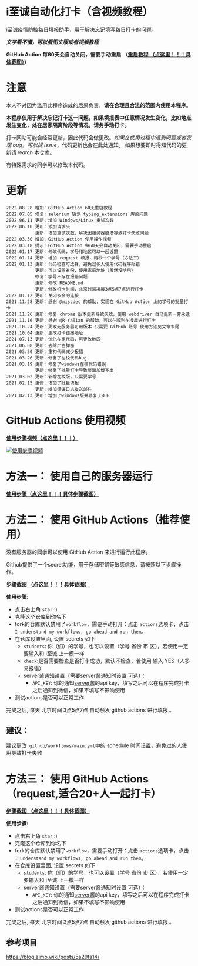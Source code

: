 # i至诚自动化打卡（含视频教程）

i至诚疫情防控每日填报助手，用于解决忘记填写每日打卡的问题。

***文字看不懂，可以看图文版或者视频教程***

**GitHub Action 每60天会自动关闭，需要手动重启** **（[重启教程 （点这里！！！具体截图）](https://github.com/Lin1031/izhicheng/blob/main/README/README_UPDATE.md)）**


# 注意

本人不对因为滥用此程序造成的后果负责，**请在合理且合法的范围内使用本程序**。

**本程序仅用于解决忘记打卡这一问题，如果填报表中任意情况发生变化，比如地点发生变化，处在居家隔离阶段等情况，请务手动打卡。**



打卡网站可能会经常更新，因此代码会做更改。*如果在使用过程中遇到问题或者发现 bug，可以提 issue*，代码更新也会在此处通知。
如果想要即时得知代码的更新请 *watch* 本仓库。



有特殊需求的同学可以修改本代码。



# 更新

```
2022.08.28 增加：GitHub Action 60天重启教程
2022.07.05 修复：selenium 缺少 typing_extensions 库的问题
2022.06.11 更新：增加 Windows/Linux 重试次数
2022.06.10 更新：添加请求头
           更新：增加重试次数，解决因服务器崩溃导致打卡失败问题
2022.03.30 增加：GitHub Action 使用操作视频
2022.03.18 提示：GitHub Action 每60天会自动关闭，需要手动重启
2022.01.17 更新：修改代码，学号和地区可以一起设置
2022.01.14 更新：增加 request 填报，两秒一个学号（方法三）
2022.01.13 更新：代码检查可选择，避免过多人使用代码程序报错
           更新：可以设置省份，使用家庭地址（虽然没啥用）
           修复：学号不存在报错问题
           更新：修改 README.md
           更新：修改打卡时间，北京时间凌晨3点5点7点进行打卡
2022.01.12 更新：关闭多余的连接
2021.11.28 更新：感谢 @miscdec 的帮助，实现在 GitHub Action 上的学号的批量打卡
2021.11.26 更新：修复 chrome 版本更新导致失效，使用 webdriver 自动更新一劳永逸 
2021.11.16 更新：感谢 @R-YaTian 的帮助，可以在顺利在凌晨进行打卡
2021.10.24 更新：更改无服务器可用版本 只需要 GitHub 账号 使用方法见文章末尾
2021.10.04 更新：更改打卡链接地址
2021.07.13 更新：优化在家代码，可更改地区
2021.06.08 更新：去除广告弹窗
2021.03.30 更新：重构代码减少报错
2021.03.26 更新：修复了在校代码bug
2021.03.19 更新：修复了windows在校代码错误
           更新：修复了批量打卡导致页面加载不出
2021.03.02 更新：新增在校版，只需要学号
2021.02.15 更修：增加了批量填报
           更新：增加错误日志发送邮件
2021.02.13 更新：增加了windows版并修复了BUG
```


# GitHub Actions 使用视频
**[使用步骤视频（点这里！！！）](https://www.bilibili.com/video/BV1NZ4y1a7He/)**

[![使用步骤视频](https://images.cnblogs.com/cnblogs_com/Lin1031/1924181/o_220827121244_izhicheng.png)](https://www.bilibili.com/video/BV1NZ4y1a7He?share_source=copy_web)


# 方法一： 使用自己的服务器运行
**[使用步骤（点这里！！！具体步骤截图）](https://github.com/Lin1031/izhicheng/blob/main/README/README_yun.md)**



# 方法二： 使用 GitHub Actions（推荐使用）
没有服务器的同学可以使用 GitHub Action 来进行运行此程序。

Github提供了一个secret功能，用于存储密钥等敏感信息，请按照以下步骤操作。

**[步骤截图 （点这里！！！具体截图）](https://github.com/Lin1031/izhicheng/blob/main/README/README_GA.md)**

**使用步骤:**

- 点击右上角 `star` :)
- 克隆这个仓库到你名下
- fork的仓库默认禁用了`workflow`，需要手动打开：点击 `actions`选项卡，点击`I understand my workflows, go ahead and run them`。
- 在仓库设置里面, 设置 secrets 如下
  - `students`: 你（们）的学号，也可以设置（学号 省份 市 区），若使用一定要输入和 i至诚 上一模一样
  - `check`:是否需要检查是否打卡成功，默认不检查，若使用 输入 YES（人多易报错）
  - server酱通知设置（需要server酱通知时设置 可选）：
    - `API_KEY`: 你的通知[server酱](http://sc.ftqq.com/3.version)的api key，填写之后可以在程序完成打卡之后通知到微信，如果不填写不影响使用
- 测试actions是否可以正常工作

完成之后, 每天 北京时间 3点5点7点 自动触发 github actions 进行填报 。

## 建议：

建议更改` .github/workflows/main.yml `中的 schedule 时间设置，避免过的人使用导致打卡失败

# 方法三： 使用 GitHub Actions（request,适合20+人一起打卡）
**[步骤截图 （点这里！！！具体截图）](https://github.com/Lin1031/izhicheng/blob/main/README/README_RE.md)**

**使用步骤:**

- 点击右上角 `star` :)
- 克隆这个仓库到你名下
- fork的仓库默认禁用了`workflow`，需要手动打开：点击 `actions`选项卡，点击`I understand my workflows, go ahead and run them`。
- 在仓库设置里面, 设置 secrets 如下
  - `students`: 你（们）的学号，也可以设置（学号 省份 市 区），若使用一定要输入和 i至诚 上一模一样
  - server酱通知设置（需要server酱通知时设置 可选）：
    - `API_KEY`: 你的通知[server酱](http://sc.ftqq.com/3.version)的api key，填写之后可以在程序完成打卡之后通知到微信，如果不填写不影响使用
- 测试actions是否可以正常工作

完成之后, 每天 北京时间 3点5点7点 自动触发 github actions 进行填报 。

## 参考项目
https://blog.zimo.wiki/posts/5a29fa14/
